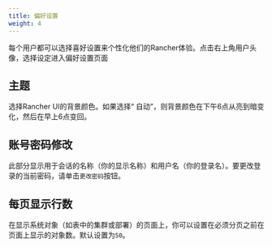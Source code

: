```yaml
---
title: 偏好设置
weight: 4
---
```


每个用户都可以选择喜好设置来个性化他们的Rancher体验。点击右上角用户头像，选择设定进入偏好设置页面

## 主题

选择Rancher UI的背景颜色。如果选择“ 自动”，则背景颜色在下午6点从亮到暗变化，然后在早上6点变回。

## 账号密码修改

此部分显示用于会话的名称（你的显示名称）和用户名（你的登录名）。要更改登录的当前密码，请单击`更改密码`按钮。

## 每页显示行数

在显示系统对象（如表中的集群或部署）的页面上，你可以设置在必须分页之前在页面上显示的对象数。默认设置为`50`。
